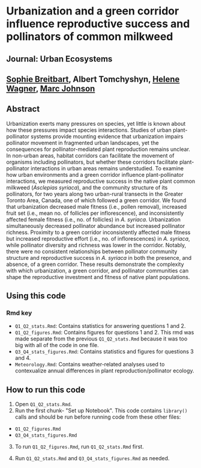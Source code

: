 # Urbanization and a green corridor influence reproductive success and pollinators of common milkweed

## Journal: Urban Ecosystems

## [Sophie Breitbart](https://sbreitbart.github.io/), Albert Tomchyshyn, [Helene Wagner](https://sites.utm.utoronto.ca/wagnerlab/), [Marc Johnson](https://evoecolab.wordpress.com/)

## Abstract
Urbanization exerts many pressures on species, yet little is known about how these pressures impact species interactions. Studies of urban plant-pollinator systems provide mounting evidence that urbanization impairs pollinator movement in fragmented urban landscapes, yet the consequences for pollinator-mediated plant reproduction remains unclear. In non-urban areas, habitat corridors can facilitate the movement of organisms including pollinators, but whether these corridors facilitate plant-pollinator interactions in urban areas remains understudied. To examine how urban environments and a green corridor influence plant-pollinator interactions, we measured reproductive success in the native plant common milkweed (*Asclepias syriaca*), and the community structure of its pollinators, for two years along two urban-rural transects in the Greater Toronto Area, Canada, one of which followed a green corridor. We found that urbanization decreased male fitness (i.e., pollen removal), increased fruit set (i.e., mean no. of follicles per inflorescence), and inconsistently affected female fitness (i.e., no. of follicles) in *A. syriaca*. Urbanization simultaneously decreased pollinator abundance but increased pollinator richness. Proximity to a green corridor inconsistently affected male fitness but increased reproductive effort (i.e., no. of inflorescences) in *A. syriaca*, while pollinator diversity and richness was lower in the corridor. Notably, there were no consistent relationships between pollinator community structure and reproductive success in *A. syriaca* in both the presence, and absence, of a green corridor. These results demonstrate the complexity with which urbanization, a green corridor, and pollinator communities can shape the reproductive investment and fitness of native plant populations.

## Using this code

### Rmd key

* `Q1_Q2_stats.Rmd`: Contains statistics for answering questions 1 and 2.
* `Q1_Q2_figures.Rmd`: Contains figures for questions 1 and 2. This rmd was made separate from the previous `Q1_Q2_stats.Rmd` because it was too big with all of the code in one file.
* `Q3_Q4_stats_figures.Rmd`: Contains statistics and figures for questions 3 and 4.
* `Meteorology.Rmd`: Contains weather-related analyses used to contexualize annual differences in plant reproduction/pollinator ecology.


## How to run this code
1. Open `Q1_Q2_stats.Rmd`.
2. Run the first chunk- "Set up Notebook". This code contains `library()` calls and should be run before running code from these other files:

* `Q1_Q2_figures.Rmd`
* `Q3_Q4_stats_figures.Rmd`

3. To run `Q1_Q2_figures.Rmd`, run `Q1_Q2_stats.Rmd` first.

4. Run `Q1_Q2_stats.Rmd` and `Q3_Q4_stats_figures.Rmd` as needed.
